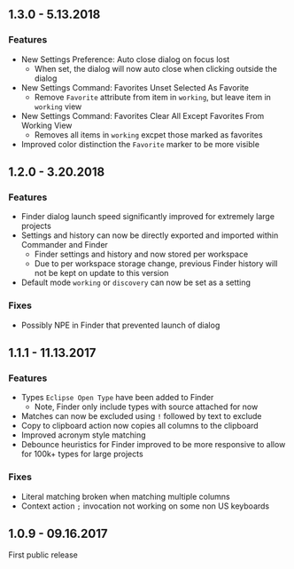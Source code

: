 ## 1.3.0 - 5.13.2018
### Features
- New Settings Preference: Auto close dialog on focus lost
    - When set, the dialog will now auto close when clicking outside the dialog
- New Settings Command: Favorites Unset Selected As Favorite
    - Remove `Favorite` attribute from item in `working`, but leave item in `working` view
- New Settings Command: Favorites Clear All Except Favorites From Working View
    - Removes all items in `working` excpet those marked as favorites
- Improved color distinction the `Favorite` marker to be more visible
## 1.2.0 - 3.20.2018
### Features
- Finder dialog launch speed significantly improved for extremely large projects
- Settings and history can now be directly exported and imported within Commander and Finder 
    - Finder settings and history and now stored per workspace
    - Due to per workspace storage change, previous Finder history will not be kept on update to this version
- Default mode `working` or `discovery` can now be set as a setting
### Fixes
- Possibly NPE in Finder that prevented launch of dialog
## 1.1.1 - 11.13.2017
### Features
- Types `Eclipse Open Type` have been added to Finder
    - Note, Finder only include types with source attached for now
- Matches can now be excluded using `!` followed by text to exclude
- Copy to clipboard action now copies all columns to the clipboard
- Improved acronym style matching
- Debounce heuristics for Finder improved to be more responsive to allow for 100k+ types for large projects
### Fixes
- Literal matching broken when matching multiple columns
- Context action `;` invocation not working on some non US keyboards
## 1.0.9 - 09.16.2017
First public release
